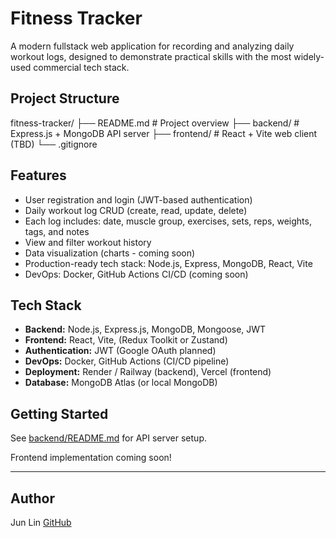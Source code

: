 # Fitness Tracker

A modern fullstack web application for recording and analyzing daily workout logs, designed to demonstrate practical skills with the most widely-used commercial tech stack.

## Project Structure

fitness-tracker/
├── README.md # Project overview
├── backend/ # Express.js + MongoDB API server
├── frontend/ # React + Vite web client (TBD)
└── .gitignore


## Features

- User registration and login (JWT-based authentication)
- Daily workout log CRUD (create, read, update, delete)
- Each log includes: date, muscle group, exercises, sets, reps, weights, tags, and notes
- View and filter workout history
- Data visualization (charts - coming soon)
- Production-ready tech stack: Node.js, Express, MongoDB, React, Vite
- DevOps: Docker, GitHub Actions CI/CD (coming soon)

## Tech Stack

- **Backend:** Node.js, Express.js, MongoDB, Mongoose, JWT
- **Frontend:** React, Vite, (Redux Toolkit or Zustand)
- **Authentication:** JWT (Google OAuth planned)
- **DevOps:** Docker, GitHub Actions (CI/CD pipeline)
- **Deployment:** Render / Railway (backend), Vercel (frontend)
- **Database:** MongoDB Atlas (or local MongoDB)

## Getting Started

See [backend/README.md](backend/README.md) for API server setup.

Frontend implementation coming soon!

---

## Author

Jun Lin
[GitHub](https://github.com/JunLin-Bobby)
